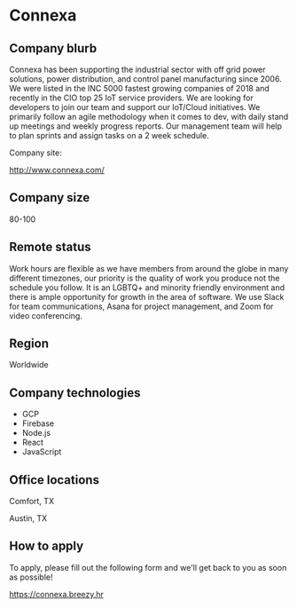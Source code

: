 # Connexa

## Company blurb

Connexa has been supporting the industrial sector with off grid power solutions, power distribution, and control panel manufacturing since 2006.
We were listed in the INC 5000 fastest growing companies of 2018 and recently in the CIO top 25 IoT service providers.
We are looking for developers to join our team and support our IoT/Cloud initiatives. We primarily follow an agile methodology when it comes to dev, 
with daily stand up meetings and weekly progress reports. Our management team will help to plan sprints and assign tasks on a 2 week schedule. 

Company site: 

http://www.connexa.com/ 

## Company size

80-100

## Remote status

Work hours are flexible as we have members from around the globe in many different timezones,
our priority is the quality of work you produce not the schedule you follow. 
It is an LGBTQ+ and minority friendly environment and there is ample opportunity for growth in the area of software.
We use Slack for team communications, Asana for project management, and Zoom for video conferencing.

## Region

Worldwide

## Company technologies

- GCP
- Firebase
- Node.js
- React
- JavaScript

## Office locations

Comfort, TX

Austin, TX

## How to apply

To apply, please fill out the following form and we'll get back to you as soon as possible! 

https://connexa.breezy.hr
